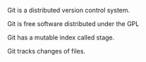 Git is a distributed version control system.

Git is free software distributed under the GPL

Git has a mutable index called stage.

Git tracks changes of files.
